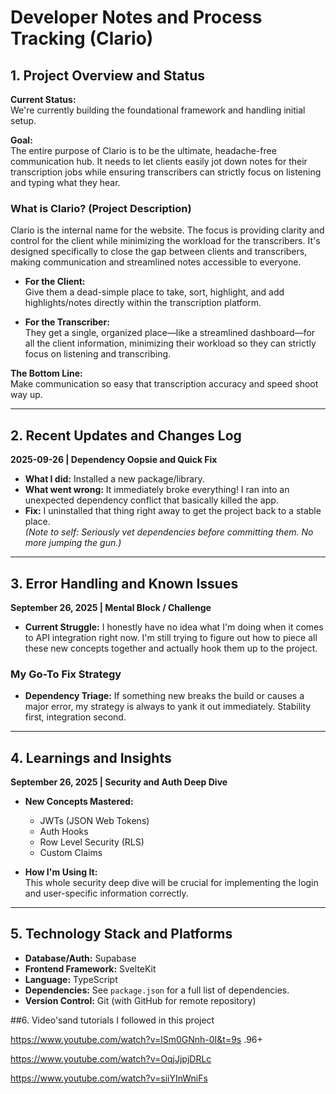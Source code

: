 # Developer Notes and Process Tracking (Clario)

## 1. Project Overview and Status

**Current Status:**  
We're currently building the foundational framework and handling initial setup.

**Goal:**  
The entire purpose of Clario is to be the ultimate, headache-free communication hub. It needs to let clients easily jot down notes for their transcription jobs while ensuring transcribers can strictly focus on listening and typing what they hear.

### What is Clario? (Project Description)
Clario is the internal name for the website. The focus is providing clarity and control for the client while minimizing the workload for the transcribers. It's designed specifically to close the gap between clients and transcribers, making communication and streamlined notes accessible to everyone.

- **For the Client:**  
  Give them a dead-simple place to take, sort, highlight, and add highlights/notes directly within the transcription platform.

- **For the Transcriber:**  
  They get a single, organized place—like a streamlined dashboard—for all the client information, minimizing their workload so they can strictly focus on listening and transcribing.

**The Bottom Line:**  
Make communication so easy that transcription accuracy and speed shoot way up.

---

## 2. Recent Updates and Changes Log

**2025-09-26 | Dependency Oopsie and Quick Fix**  
- **What I did:** Installed a new package/library.  
- **What went wrong:** It immediately broke everything! I ran into an unexpected dependency conflict that basically killed the app.  
- **Fix:** I uninstalled that thing right away to get the project back to a stable place.  
*(Note to self: Seriously vet dependencies before committing them. No more jumping the gun.)*

---

## 3. Error Handling and Known Issues

**September 26, 2025 | Mental Block / Challenge**  
- **Current Struggle:** I honestly have no idea what I'm doing when it comes to API integration right now. I'm still trying to figure out how to piece all these new concepts together and actually hook them up to the project.

### My Go-To Fix Strategy
- **Dependency Triage:** If something new breaks the build or causes a major error, my strategy is always to yank it out immediately. Stability first, integration second.

---

## 4. Learnings and Insights

**September 26, 2025 | Security and Auth Deep Dive**  
- **New Concepts Mastered:**  
  - JWTs (JSON Web Tokens)  
  - Auth Hooks  
  - Row Level Security (RLS)  
  - Custom Claims  

- **How I'm Using It:**  
This whole security deep dive will be crucial for implementing the login and user-specific information correctly.

---

## 5. Technology Stack and Platforms

- **Database/Auth:** Supabase  
- **Frontend Framework:** SvelteKit  
- **Language:** TypeScript  
- **Dependencies:** See `package.json` for a full list of dependencies.
- **Version Control:** Git (with GitHub for remote repository)

##6. Video'sand tutorials I followed in this project 

<!--SvelteKit Authentication with Supabase -->
https://www.youtube.com/watch?v=lSm0GNnh-0I&t=9s
.96+

<!-- what are relational Databases -->
https://www.youtube.com/watch?v=OqjJjpjDRLc

<!-- How to Normalize a Database -->
https://www.youtube.com/watch?v=siiYInWniFs


